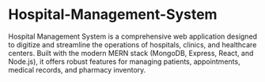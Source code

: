 # Hospital-Management-System
Hospital Management System is a comprehensive web application designed to digitize and streamline the operations of hospitals, clinics, and healthcare centers. Built with the modern MERN stack (MongoDB, Express, React, and Node.js), it offers robust features for managing patients, appointments, medical records, and pharmacy inventory.
